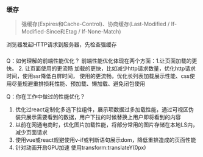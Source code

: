 ### 缓存
> 强缓存(Expires和Cache-Control)、协商缓存(Last-Modified / If-Modified-Since和Etag / If-None-Match)

浏览器发起HTTP请求到服务器，先检查强缓存

### 

Q：如何理解的前端性能优化？
前端性能优化体现在两个方面：1.让页面加载的更快。 2. 让页面使用的更流畅 
加载的更快，比如减少http请求数量，优化http请求时间，使用ssr降低白屏时间，
使用的更流畅，优化长列表加载展示性能、css使用尽量规避重排损耗性能、预加载、懒加载、避免闭包使用


Q：你在工作中做过的性能优化？
1. 优化过react定制化多选下拉组件，展示项数据过多加载性能，通过可视区伪装只展示需要看到的数据，用户下拉的时候替换上用户即将看到的内容
2. 以前在网通电商时，优化图片加载性能，将部分常用的图片存储在本地LS内，减少页面请求
3. 使用vue或react规避使用v-if或判断语句展示dom，降低重排造成的页面性能
4. 针对动画开启GPU加速 使用transform:translateY(0px)




















